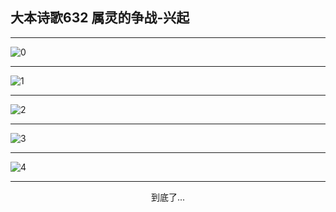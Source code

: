 
## 大本诗歌632 属灵的争战-兴起
        
<div id="aplayer0"></div>

---

<img alt="0" data-original="/data/d0632/0">

---

<img alt="1" data-original="/data/d0632/1">

---

<img alt="2" data-original="/data/d0632/2">

---

<img alt="3" data-original="/data/d0632/3">

---

<img alt="4" data-original="/data/d0632/4">

---

<p style="text-align: center">到底了...</p>

<script src="/js/dist-view.js"></script>

<script>
MAIN.id = 'd0632';
        
const ap0 = new APlayer({
    container: document.getElementById('aplayer0'),
    volume: 1,
    loop: 'none',
    preload: 'none',
    audio: [{
        name: '大本诗歌632.mp3',
        artist: '大本诗歌',
        url: 'https://res.wx.qq.com/voice/getvoice?mediaid=MzI0NTk3MDM5M18yMjQ3NDk1NTI4',
        cover: '/favicon'
    }]
});
</script>
